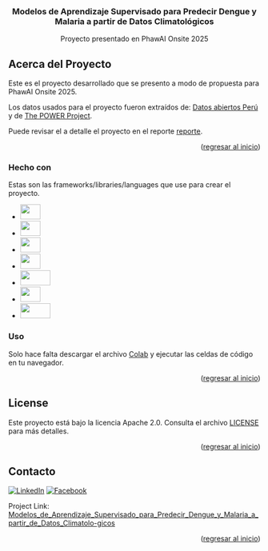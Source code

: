<a id="readme-top"></a>

<br />
<div align="center">
  <h3 align="center">Modelos de Aprendizaje Supervisado para Predecir Dengue y Malaria a partir de Datos Climatológicos</h3>

  <p align="center">
    Proyecto presentado en PhawAI Onsite 2025
    <br />
  </p>
</div>

## Acerca del Proyecto
Este es el proyecto desarrollado que se presento a modo de propuesta para PhawAI Onsite 2025.

Los datos usados para el proyecto fueron extraídos de: 
[Datos abiertos Perú](https://www.datosabiertos.gob.pe/) y de [The POWER Project](https://power.larc.nasa.gov/).

Puede revisar el a detalle el proyecto en el reporte [reporte](report/report_Modelos_de_Aprendizaje_Supervisado_para_Predecir_Dengue_y_Malaria_a_partir_de_Datos_Climatológicos.pdf).
<p align="right">(<a href="#readme-top">regresar al inicio</a>)</p>



### Hecho con

Estas son las frameworks/libraries/languages que use para crear el proyecto.

* [<img src="https://colab.research.google.com/img/colab_favicon_256px.png" width="40" height="30">][Colab-url]
* [<img src="https://pandas.pydata.org/static/img/pandas_mark.svg" width="40" height="30">][Pandas-url]
* [<img src="https://scikit-learn.org/stable/_static/scikit-learn-logo-small.png" width="40" height="30">][Sklearn-url]
* [<img src="https://matplotlib.org/_static/images/logo2.svg" width="40" height="30">][Matplotlib-url]
* [<img src="https://seaborn.pydata.org/_static/logo-wide-lightbg.svg" width="60" height="30">][Seaborn-url]
* [<img src="https://numpy.org/images/logo.svg" width="40" height="30">][NumPy-url]
* [<img src="https://www.python.org/static/img/python-logo.png" width="60" height="30">][Python-url]

<!-- ENLACES DE URLS -->
[Colab-url]: https://colab.research.google.com/
[Pandas-url]: https://pandas.pydata.org/
[Sklearn-url]: https://scikit-learn.org/
[Matplotlib-url]: https://matplotlib.org/
[Seaborn-url]: https://seaborn.pydata.org/
[NumPy-url]: https://numpy.org/
[Python-url]: https://www.python.org/


### Uso

Solo hace falta descargar el archivo [Colab](Modelos_de_Aprendizaje_Supervisado_para_Predecir_Dengue_y_Malaria_a_partir_de_Datos_Climatológicos.ipynb) y ejecutar las celdas de código en tu navegador.

<p align="right">(<a href="#readme-top">regresar al inicio</a>)</p>


## License

Este proyecto está bajo la licencia Apache 2.0. Consulta el archivo [LICENSE](LICENSE) para más detalles.

<p align="right">(<a href="#readme-top">regresar al inicio</a>)</p>



## Contacto

[![LinkedIn](https://img.shields.io/badge/LinkedIn-blue?style=flat&logo=linkedin)](https://www.linkedin.com/in/paul-andre-auccacusi-huanca-7b20a426a/)
[![Facebook](https://img.shields.io/badge/Facebook-1877F2?style=flat&logo=facebook&logoColor=white)](https://www.facebook.com/paulandre.auccacusihuanca/)

Project Link: [Modelos_de_Aprendizaje_Supervisado_para_Predecir_Dengue_y_Malaria_a_partir_de_Datos_Climatolo-gicos](https://github.com/PaulAndre1/Modelos_de_Aprendizaje_Supervisado_para_Predecir_Dengue_y_Malaria_a_partir_de_Datos_Climatolo-gicos)

<p align="right">(<a href="#readme-top">regresar al inicio</a>)</p>
